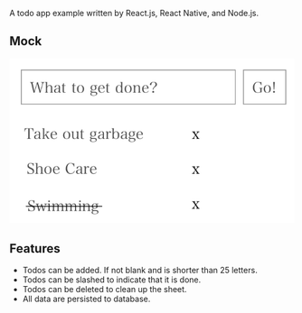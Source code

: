 A todo app example written by React.js, React Native, and Node.js.

## Mock

![Alt text](./todo-mock.png?raw=true "Mock Image")

## Features

* Todos can be added. If not blank and is shorter than 25 letters.
* Todos can be slashed to indicate that it is done.
* Todos can be deleted to clean up the sheet.
* All data are persisted to database.
